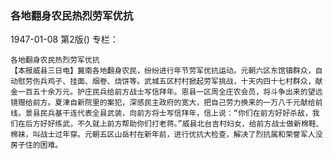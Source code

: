 ### 各地翻身农民热烈劳军优抗

1947-01-08
第2版()
专栏：

    各地翻身农民热烈劳军优抗
    【本报威县三日电】冀南各地翻身农民，纷纷进行年节劳军优抗运动。元朝六区东馆镇群众，自动慰劳伤兵鸡子、挂面、烟卷、烧饼等。武城五区村村掀起劳军挑战，十天内四十七村群众，献金一百五十余万元。护庄民兵给前方战士写信拜年。恩县一区周全庄农会员，将斗争出来的望远镜赠给前方。夏津自新院里的案犯，深感民主政府的宽大，把自己劳力换来的一万八千元献给前线。景县民兵基干连代表全县武装，向前方将士写信拜年，信上说：“你们在前方好好杀敌，我们在后方好好练武，不久就上前方帮助你们打老蒋。”威县北台吉村妇女，给前方战士做新棉鞋、棉袜，叫战士过年穿。元朝五区山岳村在新年前，进行优抗大检查，解决了烈抗属和荣誉军人没房子住的困难。
